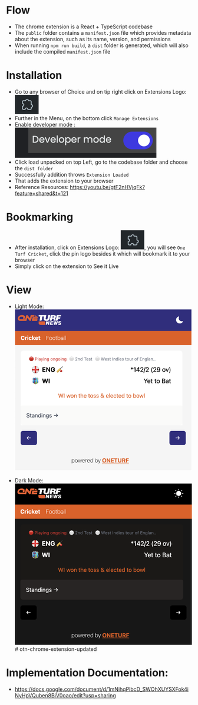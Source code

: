 # Flow

- The chrome extension is a React + TypeScript codebase
- The `public` folder contains a `manifest.json` file which provides metadata about the extension, such as its name, version, and permissions
- When running `npm run build`, a `dist` folder is generated, which will also include the compiled `manifest.json` file

# Installation

- Go to any browser of Choice and on tip right click on Extensions Logo: ![alt text](image-2.png)
- Further in the Menu, on the bottom click `Manage Extensions`
- Enable developer mode : ![alt text](image-3.png)
- Click load unpacked on top Left, go to the codebase folder and choose the `dist folder`
- Successfully addition throws `Extension Loaded`
- That adds the extension to your browser
- Reference Resources: https://youtu.be/gtF2nHVjqFk?feature=shared&t=121

# Bookmarking

- After installation, click on Extensions Logo: ![alt text](image-2.png), you will see `One Turf Cricket`, click the pin logo besides it which will bookmark it to your browser
- Simply click on the extension to See it Live

# View
- Light Mode: 
![alt text](image-1.png)

- Dark Mode:
![alt text](image.png)# otn-chrome-extension-updated

# Implementation Documentation: 
- https://docs.google.com/document/d/1mNihqPlbcD_SWOhXUYSXFok4iNyHpVQuben8BiV0oao/edit?usp=sharing
